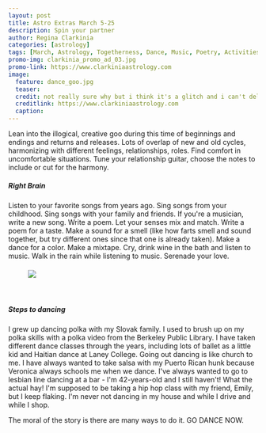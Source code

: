 ```yaml
---
layout: post
title: Astro Extras March 5-25
description: Spin your partner
author: Regina Clarkinia
categories: [astrology]
tags: [March, Astrology, Togetherness, Dance, Music, Poetry, Activities]
promo-img: clarkinia_promo_ad_03.jpg
promo-link: https://www.clarkiniaastrology.com
image:
  feature: dance_goo.jpg
  teaser:
  credit: not really sure why but i think it's a glitch and i can't delete this with the forwd slash or all hell breaks loose so i leave this here ya know/.
  creditlink: https://www.clarkiniaastrology.com
  caption:
---
```

Lean into the illogical, creative goo during this time of beginnings and endings and returns and releases. Lots of overlap of new and old cycles, harmonizing with different feelings, relationships, roles. Find comfort in uncomfortable situations. Tune your relationship guitar, choose the notes to include or cut for the harmony.

<h5>Right Brain</h5>
Listen to your favorite songs from years ago. Sing songs from your childhood. Sing songs with your family and friends. If you're a musician, write a new song. Write a poem. Let your senses mix and match. Write a poem for a taste. Make a sound for a smell (like how farts smell and sound together, but try different ones since that one is already taken). Make a dance for a color. Make a mixtape. Cry, drink wine in the bath and listen to music. Walk in the rain while listening to music. Serenade your love.
<figure>
<h4>
<a href="https://www.clarkiniaastrology.com"><img src="https://www.queerauntie.com/assets/img/dance_medieval.jpg">
</a>
</h4>
</figure>
<br>
<h5>Steps to dancing</h5>
I grew up dancing polka with my Slovak family. I used to brush up on my polka skills with a polka video from the Berkeley Public Library. I have taken different dance classes through the years, including lots of ballet as a little kid and Haitian dance at Laney College. Going out dancing is like church to me. I have always wanted to take salsa with my Puerto Rican hunk because Veronica always schools me when we dance. I've always wanted to go to lesbian line dancing at a bar - I'm 42-years-old and I still haven't! What the actual hay! I'm supposed to be taking a hip hop class with my friend, Emily, but I keep flaking. I'm never not dancing in my house and while I drive and while I shop.

The moral of the story is there are many ways to do it. GO DANCE NOW.
